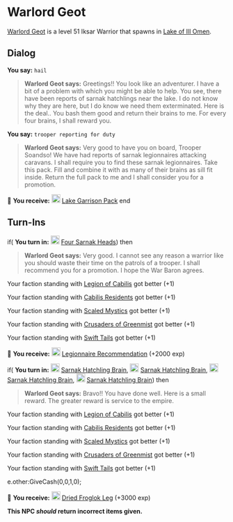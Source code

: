 # Warlord Geot



[Warlord Geot](/npc/85152) is a level 51 Iksar Warrior that spawns in [Lake of Ill Omen](/zone/85).



## Dialog

**You say:** `hail`



>**Warlord Geot says:** Greetings!! You look like an adventurer. I have a bit of a problem with which you might be able to help. You see, there have been reports of sarnak hatchlings near the lake. I do not know why they are here, but I do know we need them exterminated. Here is the deal.. You bash them good and return their brains to me. For every four brains, I shall reward you.

**You say:** `trooper reporting for duty`



>**Warlord Geot says:** Very good to have you on board, Trooper Soandso! We have had reports of sarnak legionnaires attacking caravans. I shall require you to find these sarnak legionnaires. Take this pack. Fill and combine it with as many of their brains as sill fit inside. Return the full pack to me and I shall consider you for a promotion.


 &#127873; **You receive:**  <img style="background:url(/static/icons/blank_slot.gif);width:20px;height:20px;" src="/static/icons/item_565.png" alt="" /> <a
                                href="/item/17044" data-url="17044" class="tooltip-link link">Lake Garrison Pack</a>
end



## Turn-Ins





if( **You turn in:** <img style="background:url(/static/icons/blank_slot.gif);width:20px;height:20px;" src="/static/icons/item_690.png" alt="" /> <a
                                href="/item/12914" data-url="12914" class="tooltip-link link">Four Sarnak Heads</a>) then


>**Warlord Geot says:** Very good. I cannot see any reason a warrior like you should waste their time on the patrols of a trooper. I shall recommend you for a promotion. I hope the War Baron agrees.


Your faction standing with [Legion of Cabilis](/faction/441) got better (<span class='text-success'>+1</span>)


Your faction standing with [Cabilis Residents](/faction/440) got better (<span class='text-success'>+1</span>)


Your faction standing with [Scaled Mystics](/faction/445) got better (<span class='text-success'>+1</span>)


Your faction standing with [Crusaders of Greenmist](/faction/442) got better (<span class='text-success'>+1</span>)


Your faction standing with [Swift Tails](/faction/444) got better (<span class='text-success'>+1</span>)


 &#127873; **You receive:**  <img style="background:url(/static/icons/blank_slot.gif);width:20px;height:20px;" src="/static/icons/item_504.png" alt="" /> <a
                                href="/item/18074" data-url="18074" class="tooltip-link link">Legionnaire Recommendation</a> (+2000 exp)

 

if( **You turn in:** <img style="background:url(/static/icons/blank_slot.gif);width:20px;height:20px;" src="/static/icons/item_1204.png" alt="" /> <a
                                href="/item/12408" data-url="12408" class="tooltip-link link">Sarnak Hatchling Brain</a>, <img style="background:url(/static/icons/blank_slot.gif);width:20px;height:20px;" src="/static/icons/item_1204.png" alt="" /> <a
                                href="/item/12408" data-url="12408" class="tooltip-link link">Sarnak Hatchling Brain</a>, <img style="background:url(/static/icons/blank_slot.gif);width:20px;height:20px;" src="/static/icons/item_1204.png" alt="" /> <a
                                href="/item/12408" data-url="12408" class="tooltip-link link">Sarnak Hatchling Brain</a>, <img style="background:url(/static/icons/blank_slot.gif);width:20px;height:20px;" src="/static/icons/item_1204.png" alt="" /> <a
                                href="/item/12408" data-url="12408" class="tooltip-link link">Sarnak Hatchling Brain</a>) then


>**Warlord Geot says:** Bravo!! You have done well. Here is a small reward. The greater reward is service to the empire.


Your faction standing with [Legion of Cabilis](/faction/441) got better (<span class='text-success'>+1</span>)


Your faction standing with [Cabilis Residents](/faction/440) got better (<span class='text-success'>+1</span>)


Your faction standing with [Scaled Mystics](/faction/445) got better (<span class='text-success'>+1</span>)


Your faction standing with [Crusaders of Greenmist](/faction/442) got better (<span class='text-success'>+1</span>)


Your faction standing with [Swift Tails](/faction/444) got better (<span class='text-success'>+1</span>)


e.other:GiveCash(0,0,1,0);


 &#127873; **You receive:**  <img style="background:url(/static/icons/blank_slot.gif);width:20px;height:20px;" src="/static/icons/item_1068.png" alt="" /> <a
                                href="/item/12614" data-url="12614" class="tooltip-link link">Dried Froglok Leg</a> (+3000 exp)

 

**This NPC *should* return incorrect items given.**





